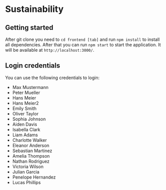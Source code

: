 # Sustainability

## Getting started
After git clone you need to `cd frontend [tab]` and run `npm install` to install all dependencies.
After that you can run `npm start` to start the application. It will be available at `http://localhost:3000/`.

## Login credentials
You can use the following credentials to login:

- Max Mustermann
- Peter Mueller
- Hans Meier
- Hans Meier2
- Emily Smith
- Oliver Taylor
- Sophia Johnson
- Aiden Davis
- Isabella Clark
- Liam Adams
- Charlotte Walker
- Eleanor Anderson
- Sebastian Martinez
- Amelia Thompson
- Nathan Rodriguez
- Victoria Wilson
- Julian Garcia
- Penelope Hernandez
- Lucas Phillips

